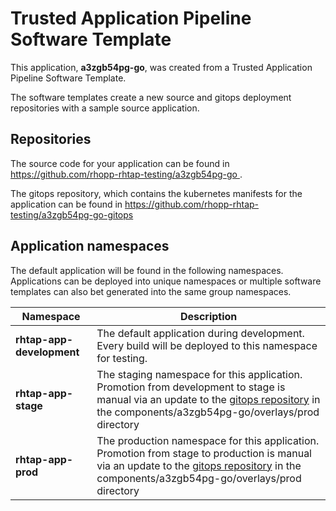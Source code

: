 # Trusted Application Pipeline Software Template

This application, **a3zgb54pg-go**, was created from a Trusted Application Pipeline Software Template.

The software templates create a new source and gitops deployment repositories with a sample source application. 

## Repositories

The source code for your application can be found in [https://github.com/rhopp-rhtap-testing/a3zgb54pg-go ](https://github.com/rhopp-rhtap-testing/a3zgb54pg-go ).
 
The gitops repository, which contains the kubernetes manifests for the application can be found in 
[https://github.com/rhopp-rhtap-testing/a3zgb54pg-go-gitops ](https://github.com/rhopp-rhtap-testing/a3zgb54pg-go-gitops ) 

## Application namespaces 

The default application will be found in the following namespaces. Applications can be deployed into unique namespaces or multiple software templates can also bet generated into the same group namespaces.  

|  Namespace   |  Description   |  
| -------- | -------- |   
| **rhtap-app-development** | The default application during development. Every build will be deployed to this namespace for testing. | 
| **rhtap-app-stage** | The staging namespace for this application. Promotion from development to stage is manual via an update to the [gitops repository](https://github.com/rhopp-rhtap-testing/a3zgb54pg-go-gitops ) in the components/a3zgb54pg-go/overlays/prod directory |  
| **rhtap-app-prod** | The production namespace for this application. Promotion from stage to production is manual via an update to the [gitops repository](https://github.com/rhopp-rhtap-testing/a3zgb54pg-go-gitops ) in the components/a3zgb54pg-go/overlays/prod directory | 